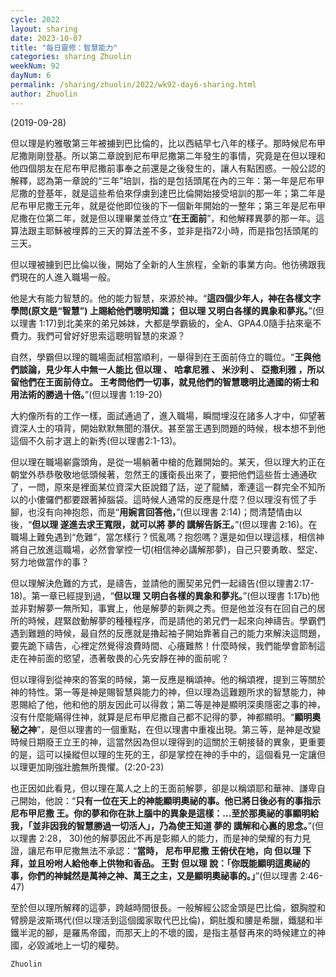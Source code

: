 ```yaml
---
cycle: 2022
layout: sharing
date: 2023-10-07
title: "每日靈修：智慧能力"
categories: sharing Zhuolin
weekNum: 92
dayNum: 6
permalink: /sharing/zhuolin/2022/wk92-day6-sharing.html
author: Zhuolin
---
```

(2019-09-28)

但以理是約雅敬第三年被擄到巴比倫的，比以西結早七八年的樣子。那時候尼布甲尼撒剛剛登基。所以第二章說到尼布甲尼撒第二年發生的事情，究竟是在但以理和他四個朋友在尼布甲尼撒前事奉之前還是之後發生的，讓人有點困惑。一般公認的解釋，認為第一章說的“三年”培訓，指的是包括頭尾在內的三年：第一年是尼布甲尼撒的登基年，就是這些希伯來俘虜到達巴比倫開始接受培訓的那一年；第二年是尼布甲尼撒王元年，就是從他即位後的下一個新年開始的一整年；第三年是尼布甲尼撒在位第二年，就是但以理畢業並侍立“**在王面前**”，和他解釋異夢的那一年。這算法跟主耶穌被埋葬的三天的算法差不多，並非是指72小時，而是指包括頭尾的三天。    

但以理被擄到巴比倫以後，開始了全新的人生旅程，全新的事業方向。他彷彿跟我們現在的人進入職場一般。    

他是大有能力智慧的。他的能力智慧，來源於神。“**這四個少年人，神在各樣文字學問(原文是“智慧”) 上賜給他們聰明知識； 但以理 又明白各樣的異象和夢兆。**”(但以理書 1:17)到北美來的弟兄姊妹，大都是學霸級的，全A、GPA4.0隨手拈來毫不費力。我們可曾好好思索這聰明智慧的來源？    

自然，學霸但以理的職場面試相當順利，一舉得到在王面前侍立的職位。“**王與他們談論，見少年人中無一人能比 但以理 、 哈拿尼雅 、 米沙利 、 亞撒利雅 ，所以留他們在王面前侍立。 王考問他們一切事，就見他們的智慧聰明比通國的術士和用法術的勝過十倍。**”(但以理書 1:19-20)    

大約像所有的工作一樣，面試通過了，進入職場，瞬間埋沒在諸多人才中，仰望著資深人士的項背，開始默默無聞的潛伏。甚至當王遇到問題的時候，根本想不到他這個不久前才選上的新秀(但以理書2:1-13)。    

但以理在職場嶄露頭角，是從一場躺著中槍的危難開始的。某天，但以理大約正在朝堂外恭恭敬敬地低頭候著，忽然王的護衛長出來了，要把他們這些哲士通通砍了，一問，原來是裡面某位資深大臣說錯了話，逆了龍鱗，牽連這一群完全不知所以的小僂儸們都要跟著掉腦袋。這時候人通常的反應是什麼？但以理沒有慌了手腳，也沒有向神抱怨，而是“**用婉言回答他，**”(但以理書 2:14)；問清楚情由以後，“**但以理 遂進去求王寬限，就可以將 夢的 講解告訴王。**”(但以理書 2:16)。在職場上難免遇到“危難”，當怎樣行？慌亂嗎？抱怨嗎？還是如但以理這樣，相信神將自己放進這職場，必然會掌控一切(相信神必講解那夢)，自己只要勇敢、堅定、努力地做當作的事？    

但以理解決危難的方式，是禱告，並請他的團契弟兄們一起禱告(但以理書2:17-18)。第一章已經提到過，“**但以理 又明白各樣的異象和夢兆。**”(但以理書 1:17b)他並非對解夢一無所知，事實上，他是解夢的新興之秀。但是他並沒有在回自己的居所的時候，趕緊啟動解夢的種種程序，而是請他的弟兄們一起來向神禱告。學霸們遇到難題的時候，最自然的反應就是擼起袖子開始靠著自己的能力來解決這問題，要先跪下禱告，心裡定然覺得浪費時間、心癢難熬！什麼時候，我們能學會節制這走在神前面的慾望，憑著敬畏的心先安靜在神的面前呢？    

但以理得到從神來的答案的時候，第一反應是稱頌神。他的稱頌裡，提到三等關於神的特性。第一等是神是賜智慧與能力的神，但以理為這難題所求的智慧能力，神恩賜給了他，他和他的朋友因此可以得救；第二等是神是顯明深奧隱密之事的神，沒有什麼能瞞得住神，就算是尼布甲尼撒自己都不記得的夢，神都顯明。“**顯明奧秘之神**”，是但以理書的一個重點，在但以理書中重複出現。第三等，是神是改變時候日期廢王立王的神，這當然因為但以理得到的這關於王朝接替的異象，更重要的是，這可以操縱但以理的生死的王，卻是掌控在神的手中的，這個看見一定讓但以理更加剛強壯膽無所畏懼。(2:20-23)    

也正因如此看見，但以理在萬人之上的王面前解夢，卻是以稱頌耶和華神、謙卑自己開始，他說：“**只有一位在天上的神能顯明奧祕的事。他已將日後必有的事指示 尼布甲尼撒 王。你的夢和你在牀上腦中的異象是這樣：...至於那奧祕的事顯明給我，「並非因我的智慧勝過一切活人」，乃為使王知道 夢的 講解和心裏的思念。**”(但以理書 2:28， 30)他的解夢因此不再是彰顯人的能力，而是神的榮耀的有力見證，讓尼布甲尼撒無法不承認：“**當時， 尼布甲尼撒 王俯伏在地，向 但以理 下拜，並且吩咐人給他奉上供物和香品。 王對 但以理 說：「你既能顯明這奧祕的事，你們的神誠然是萬神之神、萬王之主，又是顯明奧祕事的。」**”(但以理書 2:46-47)    

至於但以理所解釋的這夢，跨越時間很長。一般解經公認金頭是巴比倫，銀胸膛和臂膀是波斯瑪代(但以理活到這個國家取代巴比倫)，銅肚腹和腰是希臘，鐵腿和半鐵半泥的腳，是羅馬帝國，而那天上的不壞的國，是指主基督再來的時候建立的神國，必毀滅地上一切的權勢。    

`Zhuolin`    
